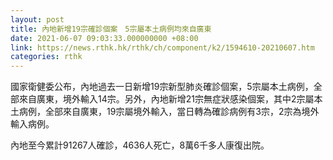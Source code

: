 ```yaml
---
layout: post
title: 內地新增19宗確診個案　5宗屬本土病例均來自廣東
date: 2021-06-07 09:03:33.000000000 +08:00
link: https://news.rthk.hk/rthk/ch/component/k2/1594610-20210607.htm
categories: rthk
---
```


國家衛健委公布，內地過去一日新增19宗新型肺炎確診個案，5宗屬本土病例，全部來自廣東，境外輸入14宗。另外，內地新增21宗無症狀感染個案，其中2宗屬本土病例，全部來自廣東，19宗屬境外輸入，當日轉為確診病例有3宗，2宗為境外輸入病例。

內地至今累計91267人確診，4636人死亡，8萬6千多人康復出院。
